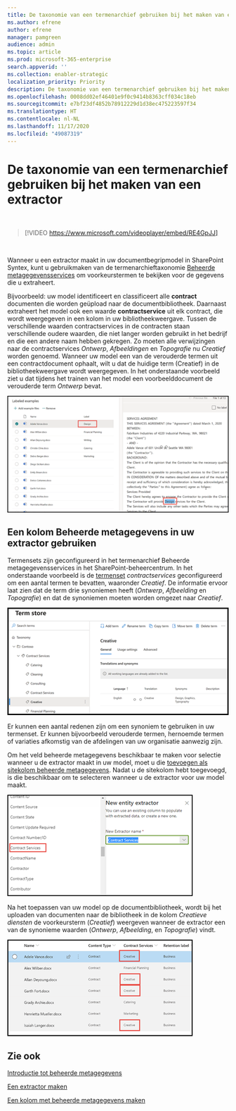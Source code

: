 ```yaml
---
title: De taxonomie van een termenarchief gebruiken bij het maken van een extractor
ms.author: efrene
author: efrene
manager: pamgreen
audience: admin
ms.topic: article
ms.prod: microsoft-365-enterprise
search.appverid: ''
ms.collection: enabler-strategic
localization_priority: Priority
description: De taxonomie van een termenarchief gebruiken bij het maken van een extractor in uw documentbegripmodel in Microsoft SharePoint Syntex.
ms.openlocfilehash: 0008dd02ef46401e9f0c9414b8363cff034c18eb
ms.sourcegitcommit: e7bf23df4852b78912229d1d38ec475223597f34
ms.translationtype: HT
ms.contentlocale: nl-NL
ms.lasthandoff: 11/17/2020
ms.locfileid: "49087319"
---
```

# <a name="leverage-term-store-taxonomy-when-creating-an-extractor"></a>De taxonomie van een termenarchief gebruiken bij het maken van een extractor

</br>

> [!VIDEO https://www.microsoft.com/videoplayer/embed/RE4GpJJ]  

</br>


Wanneer u een extractor maakt in uw documentbegripmodel in SharePoint Syntex, kunt u gebruikmaken van de termenarchieftaxonomie [Beheerde metagegevensservices](https://docs.microsoft.com/sharepoint/managed-metadata#terms) om voorkeurstermen te bekijken voor de gegevens die u extraheert.  

Bijvoorbeeld: uw model identificeert en classificeert alle **contract** documenten die worden geüpload naar de documentbibliotheek.  Daarnaast extraheert het model ook een waarde **contractservice** uit elk contract, die wordt weergegeven in een kolom in uw bibliotheekweergave. Tussen de verschillende waarden contractservices in de contracten staan verschillende oudere waarden, die niet langer worden gebruikt in het bedrijf en die een andere naam hebben gekregen. Zo moeten alle verwijzingen naar de contractservices *Ontwerp*, *Afbeeldingen* en *Topografie* nu *Creatief* worden genoemd. Wanneer uw model een van de verouderde termen uit een contractdocument ophaalt, wilt u dat de huidige term (Creatief) in de bibliotheekweergave wordt weergegeven. In het onderstaande voorbeeld ziet u dat tijdens het trainen van het model een voorbeelddocument de verouderde term *Ontwerp* bevat.

   ![Termenarchief](../media/content-understanding/design.png)</br>


## <a name="use-a-managed-metadata-column-in-your-extractor"></a>Een kolom Beheerde metagegevens in uw extractor gebruiken

Termensets zijn geconfigureerd in het termenarchief Beheerde metagegevensservices in het SharePoint-beheercentrum. In het onderstaande voorbeeld is de [termenset](https://docs.microsoft.com/sharepoint/managed-metadata#term-set) *contractservices* geconfigureerd om een aantal termen te bevatten, waaronder *Creatief*.  De informatie ervoor laat zien dat de term drie synoniemen heeft (*Ontwerp*, *Afbeelding* en *Topografie*) en dat de synoniemen moeten worden omgezet naar *Creatief*. 

   ![Termenset](../media/content-understanding/term-store.png)</br>

Er kunnen een aantal redenen zijn om een synoniem te gebruiken in uw termenset. Er kunnen bijvoorbeeld verouderde termen, hernoemde termen of variaties afkomstig van de afdelingen van uw organisatie aanwezig zijn.

Om het veld beheerde metagegevens beschikbaar te maken voor selectie wanneer u de extractor maakt in uw model, moet u die [toevoegen als sitekolom beheerde metagegevens](https://support.microsoft.com/office/8fad9e35-a618-4400-b3c7-46f02785d27f). Nadat u de sitekolom hebt toegevoegd, is die beschikbaar om te selecteren wanneer u de extractor voor uw model maakt.

   ![Contractservice](../media/content-understanding/contract-services.png)</br>


Na het toepassen van uw model op de documentbibliotheek, wordt bij het uploaden van documenten naar de bibliotheek in de kolom *Creatieve diensten* de voorkeursterm (*Creatief*) weergeven wanneer de extractor een van de synonieme waarden (*Ontwerp*, *Afbeelding*, en *Topografie*) vindt.

   ![Kolom contractservice](../media/content-understanding/creative.png)</br>


## <a name="see-also"></a>Zie ook
[Introductie tot beheerde metagegevens](https://docs.microsoft.com/sharepoint/managed-metadata#terms)

[Een extractor maken](create-an-extractor.md)

[Een kolom met beheerde metagegevens maken](https://support.microsoft.com/office/create-a-managed-metadata-column-8fad9e35-a618-4400-b3c7-46f02785d27f?redirectSourcePath=%252farticle%252fc2a06717-8105-4aea-890d-3082853ab7b7&ui=en-US&rs=en-US&ad=US)





